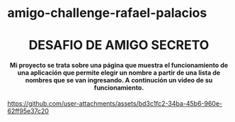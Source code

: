 # amigo-challenge-rafael-palacios
<h1 align="center"> DESAFIO DE AMIGO SECRETO
  </h1>
<h4 align="center">
Mi proyecto se trata sobre una página que muestra el funcionamiento de una aplicación que permite elegir un nombre a partir de una lista de nombres que se van ingresando.
  A continución un video de su funcionamiento.
</h4>

https://github.com/user-attachments/assets/bd3c1fc2-34ba-45b6-960e-62ff95e37c20

